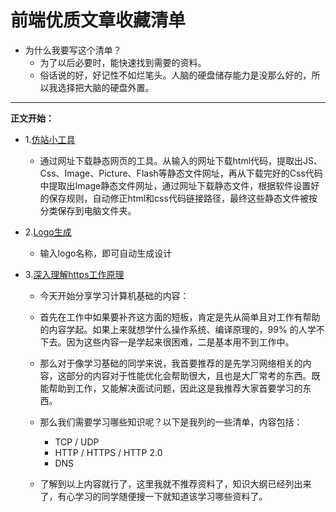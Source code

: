# 前端优质文章收藏清单

- 为什么我要写这个清单？
    - 为了以后必要时，能快速找到需要的资料。
    - 俗话说的好，好记性不如烂笔头。人脑的硬盘储存能力是没那么好的，所以我选择把大脑的硬盘外置。

----
**正文开始：**

- 1.[仿站小工具](https://smalltool.github.io/)
    - 通过网址下载静态网页的工具。从输入的网址下载html代码，提取出JS、Css、Image、Picture、Flash等静态文件网址，再从下载完好的Css代码中提取出Image静态文件网址，通过网址下载静态文件，根据软件设置好的保存规则，自动修正html和css代码链接路径，最终这些静态文件被按分类保存到电脑文件夹。

- 2.[Logo生成](https://www.logosc.cn/)
    - 输入logo名称，即可自动生成设计
    
- 3.[深入理解https工作原理](https://mp.weixin.qq.com/s?__biz=MzUyNDYxNDAyMg==&mid=2247484269&idx=1&sn=18f5863a6b20ac85150350295c87301d&chksm=fa2be384cd5c6a9213174ad487e3c03e8588e2dc77d64462b085d883e9fb6a4fd51ec76f6ae6&mpshare=1&scene=1&srcid=&key=96e38258b65ecb9bfbba363b14a5146559325b94f09152e6e52e549204c5b1e598c76e8f5d3870db5701b7a539a7bdc9f728e7877c89902c6eb7ffda299115fc9f5b2ca2d484a5f0ead41375cd4bffd7&ascene=1&uin=MjU3MDk2NjU4MA%3D%3D&devicetype=Windows+10&version=6206081a&lang=zh_CN&pass_ticket=ZzoXx0vsS%2BEX5Dj0yCBK9fwOkT4FoSzMg2ySjFXXB1oYxWR7PYdVtTpxP9X9IJ92)
    - 今天开始分享学习计算机基础的内容：

    - 首先在工作中如果要补齐这方面的短板，肯定是先从简单且对工作有帮助的内容学起。如果上来就想学什么操作系统、编译原理的，99% 的人学不下去。因为这些内容一是学起来很困难，二是基本用不到工作中。

    - 那么对于像学习基础的同学来说，我首要推荐的是先学习网络相关的内容，这部分的内容对于性能优化会帮助很大，且也是大厂常考的东西。既能帮助到工作，又能解决面试问题，因此这是我推荐大家首要学习的东西。

    - 那么我们需要学习哪些知识呢？以下是我列的一些清单，内容包括：

        - TCP / UDP
        - HTTP / HTTPS / HTTP 2.0
        - DNS

    - 了解到以上内容就行了，这里我就不推荐资料了，知识大纲已经列出来了，有心学习的同学随便搜一下就知道该学习哪些资料了。
